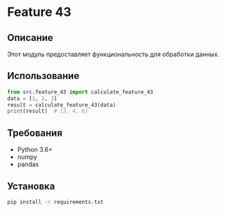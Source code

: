 # Feature 43
## Описание
Этот модуль предоставляет функциональность для обработки данных.
## Использование
```python
from src.feature_43 import calculate_feature_43
data = [1, 2, 3]
result = calculate_feature_43(data)
print(result)  # [2, 4, 6]
```
## Требования
- Python 3.6+
- numpy
- pandas
## Установка
```bash
pip install -r requirements.txt
```